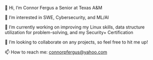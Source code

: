 👋 Hi, I’m Connor Fergus a Senior at Texas A&M  

👀 I’m interested in SWE, Cybersecurity, and ML/AI  

🌱 I’m currently working on improving my Linux skills, data structure utilization for problem-solving, and my Security+ Certification  

💞️ I’m looking to collaborate on any projects, so feel free to hit me up!

📫 How to reach me: connorpfergus@yahoo.com
